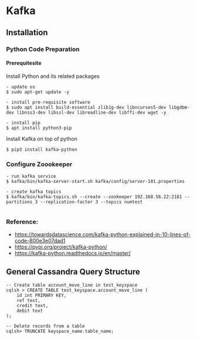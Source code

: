 # Kafka

## Installation
### Python Code Preparation
#### Prerequitesite

Install Python and its related packages
```
- update os
$ sudo apt-get update -y

- install pre-requisite software
$ sudo apt install build-essential zlib1g-dev libncurses5-dev libgdbm-dev libnss3-dev libssl-dev libreadline-dev libffi-dev wget -y

- install pip 
$ apt install python3-pip

```

Install Kafka on top of python

```
$ pip3 install kafka-python
```


### Configure Zoookeeper

```
- run kafka service
$ kafka/bin/kafka-server-start.sh kafka/config/server-101.properties

- create kafka topics
$ kafka/bin/kafka-topics.sh --create --zookeeper 192.168.56.22:2181 --partitions 3 --replication-factor 3 --topics numtest


```

### Reference:
* https://towardsdatascience.com/kafka-python-explained-in-10-lines-of-code-800e3e07dad1
* https://pypi.org/project/kafka-python/
* https://kafka-python.readthedocs.io/en/master/


## General Cassandra Query Structure

```
-- Create table account_move_line in test_keyspace
cqlsh > CREATE TABLE test_keyspace.account_move_line (
    id int PRIMARY KEY,
    ref text,
    credit text,
    debit text
);

-- Delete records from a table
cqlsh> TRUNCATE keyspace_name.table_name;

```

